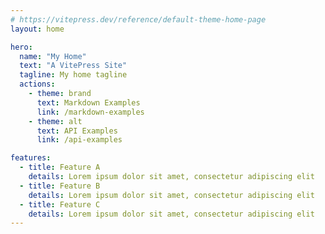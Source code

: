```yaml
---
# https://vitepress.dev/reference/default-theme-home-page
layout: home

hero:
  name: "My Home"
  text: "A VitePress Site"
  tagline: My home tagline
  actions:
    - theme: brand
      text: Markdown Examples
      link: /markdown-examples
    - theme: alt
      text: API Examples
      link: /api-examples

features:
  - title: Feature A
    details: Lorem ipsum dolor sit amet, consectetur adipiscing elit
  - title: Feature B
    details: Lorem ipsum dolor sit amet, consectetur adipiscing elit
  - title: Feature C
    details: Lorem ipsum dolor sit amet, consectetur adipiscing elit
---
```

